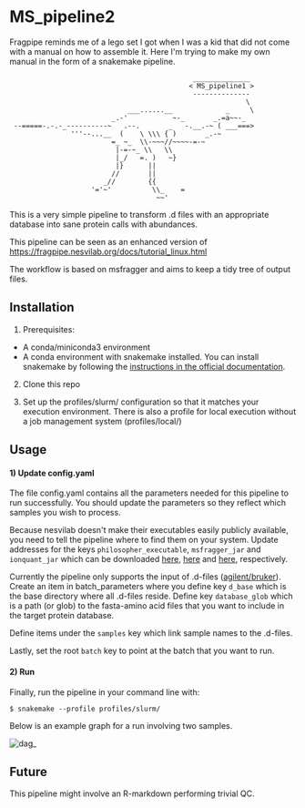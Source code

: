 # MS_pipeline2



Fragpipe reminds me of a lego set I got when I was a kid that did not come with a manual on how to assemble it. Here I'm trying to make my own manual in the form of a snakemake pipeline.


```
                                             ______________ 
                                            < MS_pipeline1 >
                                             -------------- 
                                                          \ 
                             ___......__             _     \
                         _.-'           ~-_       _.=a~~-_  
 --=====-.-.-_----------~   .--.       _   -.__.-~ ( ___===>
               '''--...__  (    \ \\\ { )       _.-~        
                         =_ ~_  \\-~~~//~~~~-=-~            
                          |-=-~_ \\   \\                    
                          |_/   =. )   ~}                   
                          |}      ||                        
                         //       ||                        
                       _//        {{                        
                    '='~'          \\_    =                 
                                    ~~'    
```




This is a very simple pipeline to transform .d files with an appropriate database into sane protein calls with abundances.

This pipeline can be seen as an enhanced version of https://fragpipe.nesvilab.org/docs/tutorial_linux.html

The workflow is based on msfragger and aims to keep a tidy tree of output files.


## Installation

1) Prerequisites:

  - A conda/miniconda3 environment
  - A conda environment with snakemake installed. You can install snakemake by following the [instructions in the official documentation](https://snakemake.readthedocs.io/en/stable/getting_started/installation.html).

2) Clone this repo

3) Set up the profiles/slurm/ configuration so that it matches your execution environment. There is also a profile for local execution without a job management system (profiles/local/)



## Usage

#### 1) Update config.yaml

The file config.yaml contains all the parameters needed for this pipeline to run successfully. You should update the parameters so they reflect which samples you wish to process.

Because nesvilab doesn't make their executables easily publicly available, you need to tell the pipeline where to find them on your system. Update addresses for the keys `philosopher_executable`, `msfragger_jar` and `ionquant_jar` which can be downloaded [here](https://github.com/nesvilab/philosopher/releases/latest), [here](https://github.com/Nesvilab/MSFragger/wiki/Preparing-MSFragger#Downloading-MSFragger) and [here](https://github.com/Nesvilab/IonQuant#download), respectively. 


Currently the pipeline only supports the input of .d-files ([agilent/bruker](https://en.wikipedia.org/wiki/Mass_spectrometry_data_format#Proprietary_formats)). Create an item in batch_parameters where you define key `d_base` which is the base directory where all .d-files reside. Define key `database_glob` which is a path (or glob) to the fasta-amino acid files that you want to include in the target protein database.

Define items under the `samples` key which link sample names to the .d-files.

Lastly, set the root `batch` key to point at the batch that you want to run.

#### 2) Run

Finally, run the pipeline in your command line with:
```
$ snakemake --profile profiles/slurm/ 
```

Below is an example graph for a run involving two samples.

![dag_](https://user-images.githubusercontent.com/5913696/167637412-48bebe40-a4a4-421c-a622-76e8f8470b3e.png)

## Future

This pipeline might involve an R-markdown performing trivial QC.





